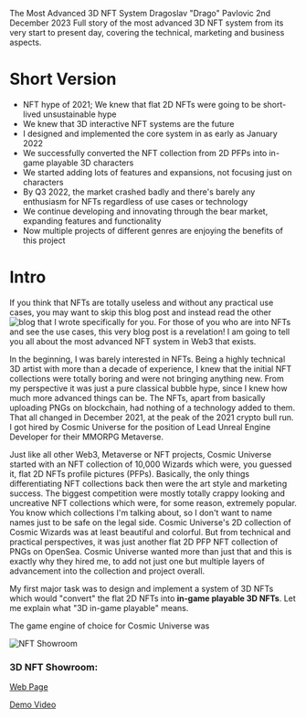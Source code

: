 The Most Advanced 3D NFT System
Dragoslav "Drago" Pavlovic
2nd December 2023
Full story of the most advanced 3D NFT system from its very start to present day, covering the technical, marketing and business aspects.

# Short Version

- NFT hype of 2021; We knew that flat 2D NFTs were going to be short-lived unsustainable hype
- We knew that 3D interactive NFT systems are the future
- I designed and implemented the core system in as early as January 2022
- We successfully converted the NFT collection from 2D PFPs into in-game playable 3D characters
- We started adding lots of features and expansions, not focusing just on characters
- By Q3 2022, the market crashed badly and there's barely any enthusiasm for NFTs regardless of use cases or technology
- We continue developing and innovating through the bear market, expanding features and functionality
- Now multiple projects of different genres are enjoying the benefits of this project

# Intro

If you think that NFTs are totally useless and without any practical use cases, you may want to skip this blog post and instead read the other ![blog](https://valsogard.com/blog/game-nft-use-cases) that I wrote specifically for you.
For those of you who are into NFTs and see the use cases, this very blog post is a revelation! I am going to tell you all about the most advanced NFT system in Web3 that exists.

In the beginning, I was barely interested in NFTs. Being a highly technical 3D artist with more than a decade of experience, I knew that the initial NFT collections were totally boring and were not bringing anything new. From my perspective it was just a pure classical bubble hype, since I knew how much more advanced things can be. The NFTs, apart from basically uploading PNGs on blockchain, had nothing of a technology added to them.
That all changed in December 2021, at the peak of the 2021 crypto bull run. I got hired by Cosmic Universe for the position of Lead Unreal Engine Developer for their MMORPG Metaverse.
 
Just like all other Web3, Metaverse or NFT projects, Cosmic Universe started with an NFT collection of 10,000 Wizards which were, you guessed it, flat 2D NFTs profile pictures (PFPs).
Basically, the only things differentiating NFT collections back then were the art style and marketing success. The biggest competition were mostly totally crappy looking and uncreative NFT collections which were, for some reason, extremely popular. You know which collections I'm talking about, so I don't want to name names just to be safe on the legal side.
Cosmic Universe's 2D collection of Cosmic Wizards was at least beautiful and colorful. But from technical and practical perspectives, it was just another flat 2D PFP NFT collection of PNGs on OpenSea. Cosmic Universe wanted more than just that and this is exactly why they hired me, to add not just one but multiple layers of advancement into the collection and project overall.

My first major task was to design and implement a system of 3D NFTs which would "convert" the flat 2D NFTs into **in-game playable 3D NFTs**. Let me explain what "3D in-game playable" means.


The game engine of choice for Cosmic Universe was

![NFT Showroom](https://valsogard.com/_next/image?url=%2F_next%2Fstatic%2Fmedia%2Fdemo.f39efbb4.png&w=1920&q=75)


### 3D NFT Showroom:

[Web Page](https://valsogard.com/portfolio/3d-nft-showroom)

[Demo Video](https://www.youtube.com/watch?v=m67rhdlPDiE)